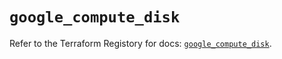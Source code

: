 # `google_compute_disk`

Refer to the Terraform Registory for docs: [`google_compute_disk`](https://registry.terraform.io/providers/hashicorp/google/4.66.0/docs/resources/compute_disk).
